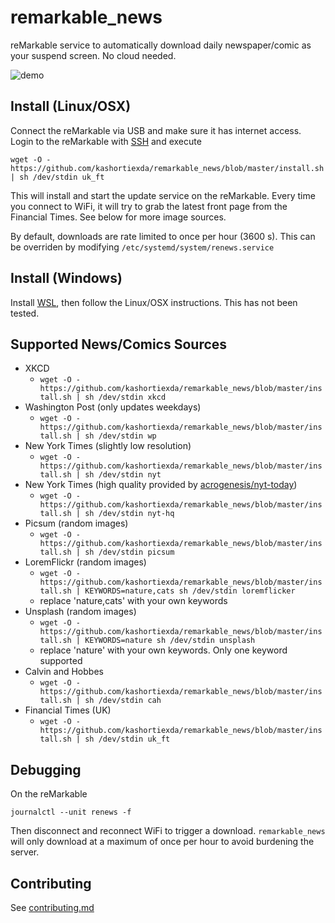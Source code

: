 # remarkable_news

reMarkable service to automatically download daily newspaper/comic as your suspend screen.  No cloud needed.

![demo](pic.png)


## Install (Linux/OSX)

Connect the reMarkable via USB and make sure it has internet access.
Login to the reMarkable with [SSH](https://remarkable.guide/guide/access/ssh.html) and execute

    wget -O - https://github.com/kashortiexda/remarkable_news/blob/master/install.sh | sh /dev/stdin uk_ft

This will install and start the update service on the reMarkable.  Every time you connect to WiFi, it will try to grab the latest front page from the Financial Times.  See below for more image sources.

By default, downloads are rate limited to once per hour (3600 s).  This can be overriden by modifying `/etc/systemd/system/renews.service`

## Install (Windows)

Install [WSL](https://docs.microsoft.com/en-us/learn/modules/get-started-with-windows-subsystem-for-linux/2-enable-and-install), then follow the Linux/OSX instructions.  This has not been tested.

## Supported News/Comics Sources

- XKCD 
    - `wget -O - https://github.com/kashortiexda/remarkable_news/blob/master/install.sh | sh /dev/stdin xkcd`
- Washington Post (only updates weekdays) 
    - `wget -O - https://github.com/kashortiexda/remarkable_news/blob/master/install.sh | sh /dev/stdin wp`
- New York Times (slightly low resolution) 
    - `wget -O - https://github.com/kashortiexda/remarkable_news/blob/master/install.sh | sh /dev/stdin nyt`
- New York Times (high quality provided by [acrogenesis/nyt-today](https://github.com/acrogenesis/nyt-today)) 
    - `wget -O - https://github.com/kashortiexda/remarkable_news/blob/master/install.sh | sh /dev/stdin nyt-hq`
- Picsum (random images) 
    - `wget -O - https://github.com/kashortiexda/remarkable_news/blob/master/install.sh | sh /dev/stdin picsum`
- LoremFlickr (random images) 
    - `wget -O - https://github.com/kashortiexda/remarkable_news/blob/master/install.sh | KEYWORDS=nature,cats sh /dev/stdin loremflicker`
    - replace 'nature,cats' with your own keywords
- Unsplash (random images)
    - `wget -O - https://github.com/kashortiexda/remarkable_news/blob/master/install.sh | KEYWORDS=nature sh /dev/stdin unsplash`
    - replace 'nature' with your own keywords.  Only one keyword supported
- Calvin and Hobbes 
    - `wget -O - https://github.com/kashortiexda/remarkable_news/blob/master/install.sh | sh /dev/stdin cah`
- Financial Times (UK)
    - `wget -O - https://github.com/kashortiexda/remarkable_news/blob/master/install.sh | sh /dev/stdin uk_ft`


## Debugging

On the reMarkable

    journalctl --unit renews -f

Then disconnect and reconnect WiFi to trigger a download.  `remarkable_news` will only download at a maximum of once per hour to avoid burdening the server.

## Contributing

See [contributing.md](contributing.md)
